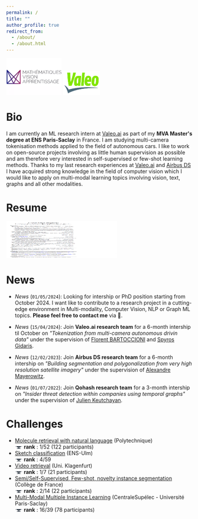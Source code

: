 ```yaml
---
permalink: /
title: ""
author_profile: true
redirect_from: 
  - /about/
  - /about.html
---
```



<img src="/images/mva_logo.png" alt="MVA" width="150" height="100" /> <img src="/images/valeo_logo.png" alt="Valeo.ai" width="100" height="66" />


Bio
======

I am currently an ML research intern at [Valeo.ai](https://valeoai.github.io/blog/) as part of my **MVA Master's degree at ENS Paris-Saclay** in France. I am studying multi-camera tokenisation methods applied to the field of autonomous cars. I like to work on open-source projects involving as little human supervision as possible and am therefore very interested in self-supervised or few-shot learning methods. Thanks to my last research experiences at [Valeo.ai](https://valeoai.github.io/blog/) and [Airbus DS](https://www.airbus.com/fr/space/space-made-in-france-by-airbus) I have acquired strong knowledge in the field of computer vision which I would like to apply on multi-modal learning topics involving vision, text, graphs and all other modalities.


Resume
======

<a href="/files/Resume_callard_baptiste.pdf" target="_blank"><img src="/images/resume.png" alt="Resume" width="300" height="100" /></a>


News
======

- *News* (`01/05/2024`): Looking for intership or PhD position starting from October 2024. I want like to contribute to a research project in a cutting-edge environment in Multi-modality, Computer Vision, NLP or Graph ML topics. **Please feel free to contact me** via 📩.

- *News* (`15/04/2024`): Join **Valeo.ai research team** for a 6-month intership til October on *"Tokenization from multi-camera autonomous drivin data"* under the supervision of [Florent BARTOCCIONI](https://scholar.google.com/citations?user=SemxkMwAAAAJ&hl=fr) and [Spyros Gidaris](https://scholar.google.fr/citations?user=7atfg7EAAAAJ&hl=en).

- *News* (`12/02/2023`): Join **Airbus DS research team** for a 6-month intership on *"Building segmentation and polygonalization from very high resolution satellite imagery"* under the supervision of [Alexandre Mayerowitz](https://www.linkedin.com/in/alexandre-mayerowitz-393a45b7/?originalSubdomain=fr).

- *News* (`01/07/2022`): Join **Qohash research team** for a 3-month intership on *"Insider threat detection within companies using temporal graphs"* under the supervision of [Julien Keutchayan](https://dblp.org/pid/202/2872.html).


Challenges
======
- [Molecule retrieval with natural language](/portfolio/portfolio-2/) (Polytechnique) \
<img src="/images/cup.jpg" alt="cup" width="20" height="6.66" /> **rank** : 1/52 (122 participants)
- [Sketch classification](/portfolio/portfolio-5/) (ENS-Ulm) \
<img src="/images/cup.jpg" alt="cup" width="20" height="6.66" /> **rank** : 4/59
- [Video retrieval](https://github.com/b-ptiste/video-search)  (Uni. Klagenfurt)\
<img src="/images/cup.jpg" alt="cup" width="20" height="6.66" /> **rank** : 1/7 (21 participants)
- [Semi/Self-Supervised, Few-shot, novelty instance segmentation](/portfolio/portfolio-3/) (Collège de France) \
<img src="/images/cup.jpg" alt="cup" width="20" height="6.66" /> **rank** : 2/14 (22 participants)
- [Multi-Modal Multiple Instance Learning](/portfolio/portfolio-1/) (CentraleSupélec - Université Paris-Saclay) \
<img src="/images/cup.jpg" alt="cup" width="20" height="6.66" /> **rank** : 16/39 (78 participants) 
